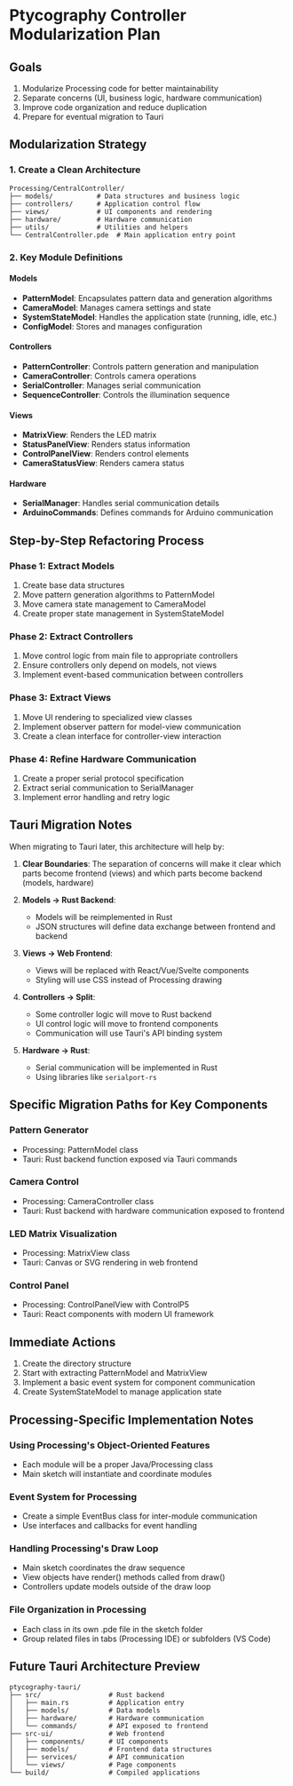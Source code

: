 # Ptycography Controller Modularization Plan

## Goals
1. Modularize Processing code for better maintainability
2. Separate concerns (UI, business logic, hardware communication)
3. Improve code organization and reduce duplication
4. Prepare for eventual migration to Tauri

## Modularization Strategy

### 1. Create a Clean Architecture

```
Processing/CentralController/
├── models/           # Data structures and business logic
├── controllers/      # Application control flow
├── views/            # UI components and rendering
├── hardware/         # Hardware communication
├── utils/            # Utilities and helpers
└── CentralController.pde  # Main application entry point
```

### 2. Key Module Definitions

#### Models
- **PatternModel**: Encapsulates pattern data and generation algorithms
- **CameraModel**: Manages camera settings and state
- **SystemStateModel**: Handles the application state (running, idle, etc.)
- **ConfigModel**: Stores and manages configuration

#### Controllers
- **PatternController**: Controls pattern generation and manipulation
- **CameraController**: Controls camera operations
- **SerialController**: Manages serial communication
- **SequenceController**: Controls the illumination sequence

#### Views
- **MatrixView**: Renders the LED matrix
- **StatusPanelView**: Renders status information
- **ControlPanelView**: Renders control elements
- **CameraStatusView**: Renders camera status

#### Hardware
- **SerialManager**: Handles serial communication details
- **ArduinoCommands**: Defines commands for Arduino communication

## Step-by-Step Refactoring Process

### Phase 1: Extract Models

1. Create base data structures
2. Move pattern generation algorithms to PatternModel
3. Move camera state management to CameraModel
4. Create proper state management in SystemStateModel

### Phase 2: Extract Controllers

1. Move control logic from main file to appropriate controllers
2. Ensure controllers only depend on models, not views
3. Implement event-based communication between controllers

### Phase 3: Extract Views

1. Move UI rendering to specialized view classes
2. Implement observer pattern for model-view communication
3. Create a clean interface for controller-view interaction

### Phase 4: Refine Hardware Communication

1. Create a proper serial protocol specification
2. Extract serial communication to SerialManager
3. Implement error handling and retry logic

## Tauri Migration Notes

When migrating to Tauri later, this architecture will help by:

1. **Clear Boundaries**: The separation of concerns will make it clear which parts become frontend (views) and which parts become backend (models, hardware)

2. **Models → Rust Backend**: 
   - Models will be reimplemented in Rust
   - JSON structures will define data exchange between frontend and backend

3. **Views → Web Frontend**:
   - Views will be replaced with React/Vue/Svelte components
   - Styling will use CSS instead of Processing drawing

4. **Controllers → Split**:
   - Some controller logic will move to Rust backend
   - UI control logic will move to frontend components
   - Communication will use Tauri's API binding system

5. **Hardware → Rust**:
   - Serial communication will be implemented in Rust
   - Using libraries like `serialport-rs`

## Specific Migration Paths for Key Components

### Pattern Generator
- Processing: PatternModel class
- Tauri: Rust backend function exposed via Tauri commands

### Camera Control
- Processing: CameraController class
- Tauri: Rust backend with hardware communication exposed to frontend

### LED Matrix Visualization
- Processing: MatrixView class
- Tauri: Canvas or SVG rendering in web frontend

### Control Panel
- Processing: ControlPanelView with ControlP5
- Tauri: React components with modern UI framework

## Immediate Actions

1. Create the directory structure
2. Start with extracting PatternModel and MatrixView
3. Implement a basic event system for component communication
4. Create SystemStateModel to manage application state

## Processing-Specific Implementation Notes

### Using Processing's Object-Oriented Features
- Each module will be a proper Java/Processing class
- Main sketch will instantiate and coordinate modules

### Event System for Processing
- Create a simple EventBus class for inter-module communication
- Use interfaces and callbacks for event handling

### Handling Processing's Draw Loop
- Main sketch coordinates the draw sequence
- View objects have render() methods called from draw()
- Controllers update models outside of the draw loop

### File Organization in Processing
- Each class in its own .pde file in the sketch folder
- Group related files in tabs (Processing IDE) or subfolders (VS Code)

## Future Tauri Architecture Preview

```
ptycography-tauri/
├── src/                 # Rust backend
│   ├── main.rs          # Application entry
│   ├── models/          # Data models
│   ├── hardware/        # Hardware communication
│   └── commands/        # API exposed to frontend
├── src-ui/              # Web frontend
│   ├── components/      # UI components
│   ├── models/          # Frontend data structures
│   ├── services/        # API communication
│   └── views/           # Page components
└── build/               # Compiled applications
```